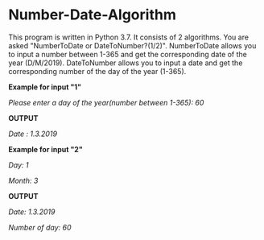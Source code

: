 # Number-Date-Algorithm

This program is written in Python 3.7. It consists of 2 algorithms. You are asked "NumberToDate or DateToNumber?(1/2)".
NumberToDate allows you to input a number between 1-365 and get the corresponding date of the year (D/M/2019). 
DateToNumber allows you to input a date and get the corresponding number of the day of the year (1-365).




<b>Example for input "1"</b>

<em>Please enter a day of the year(number between 1-365): 60 </em>

<b>OUTPUT</b>

<em>Date : 1.3.2019 </em>







<b>Example for input "2"</b>

<em> Day: 1 </em>

<em> Month: 3 </em>

<b>OUTPUT</b>

<em> Date: 1.3.2019 </em>

<em> Number of day: 60 </em>
